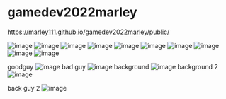 # gamedev2022marley

https://marley111.github.io/gamedev2022marley/public/


![image](https://user-images.githubusercontent.com/113542165/192841446-0e61ec85-e0b6-4e16-a697-b13e72d68028.png)
![image](https://user-images.githubusercontent.com/113542165/192842041-90d24103-3f69-4991-bbfc-9009b12221f3.png)
![image](https://user-images.githubusercontent.com/113542165/192842516-b6c6fe55-1693-4fb2-9221-a30823a5baa8.png)
![image](https://user-images.githubusercontent.com/113542165/192842893-ddf4a1de-f68d-41ac-92ed-493a427493e3.png)
![image](https://user-images.githubusercontent.com/113542165/192834314-b1fdd11a-423e-4700-86c3-6a2d4f2d4dbb.png)
![image](https://user-images.githubusercontent.com/113542165/192842516-b6c6fe55-1693-4fb2-9221-a30823a5baa8.png)
![image](https://user-images.githubusercontent.com/113542165/192842893-ddf4a1de-f68d-41ac-92ed-493a427493e3.png)
![image](https://user-images.githubusercontent.com/113542165/192843249-259bbe55-5898-4384-b4f8-6855673bae2b.png)
![image](https://user-images.githubusercontent.com/113542165/192843558-44c341b7-3787-41ce-bf1e-46d688b78cd0.png)
![image](https://user-images.githubusercontent.com/113542165/192843872-2be2007f-d4a0-4b04-9d80-270bbcad8f20.png)

goodguy ![image](https://user-images.githubusercontent.com/113542165/202561629-18cb8ac3-a989-4d2a-bf82-803c497ab036.png)
bad guy ![image](https://user-images.githubusercontent.com/113542165/202808604-92bf3e63-a099-45ab-8b31-8ce2480f3afa.png)
background ![image](https://user-images.githubusercontent.com/113542165/202809976-0248af72-f426-498a-951c-f67c33908a61.png)
background 2![image](https://user-images.githubusercontent.com/113542165/203166111-0f241e60-f285-4bda-a952-e824a5fb5a6a.png)


back guy 2 ![image](https://user-images.githubusercontent.com/113542165/203414738-9a798c21-2795-4c38-b22e-44189fd03cba.png)
